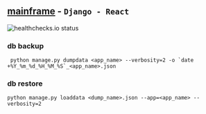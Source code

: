 ## [mainframe](https://pradan.dev/) - `Django - React`
<img alt="healthchecks.io status" src="https://healthchecks.io/badge/5a1d5302-e570-47ef-bbbf-50c73b283092/-O8jpQTp.svg" />

### db backup
```shell
 python manage.py dumpdata <app_name> --verbosity=2 -o `date +%Y_%m_%d_%H_%M_%S`_<app_name>.json
```

### db restore
```shell
python manage.py loaddata <dump_name>.json --app=<app_name> --verbosity=2
```
